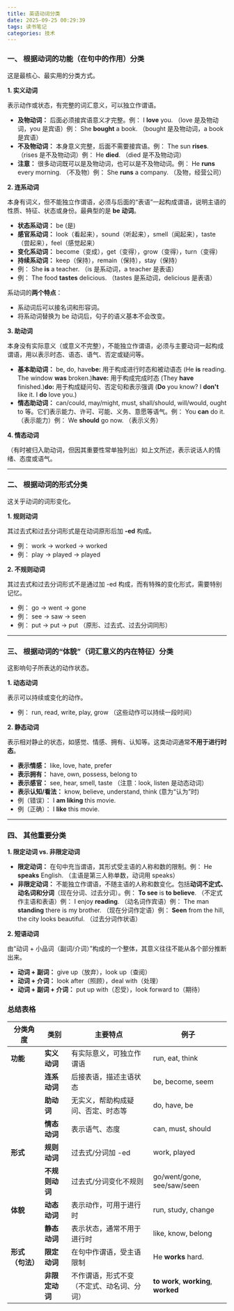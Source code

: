 ```yaml
---
title: 英语动词分类
date: 2025-09-25 00:29:39
tags: 读书笔记
categories: 技术
---
```


### 一、 根据动词的功能（在句中的作用）分类

这是最核心、最实用的分类方式。

**1. 实义动词**

表示动作或状态，有完整的词汇意义，可以独立作谓语。

- **及物动词：** 后面必须接宾语意义才完整。例： I **love** you. （love 是及物动词，you 是宾语）例： She **bought** a book. （bought 是及物动词，a book 是宾语）
- **不及物动词：** 本身意义完整，后面不需要接宾语。例： The sun **rises**. （rises 是不及物动词）例： He **died**. （died 是不及物动词）
- **注意：** 很多动词既可以是及物动词，也可以是不及物动词。例： He **runs** every morning. （不及物）例： She **runs** a company. （及物，经营公司）

<!--more-->

**2. 连系动词**

本身有词义，但不能独立作谓语，必须与后面的“表语”一起构成谓语，说明主语的性质、特征、状态或身份。最典型的是 **be 动词**。

- **状态系动词：** be (是)
- **感官系动词：** look（看起来），sound（听起来），smell（闻起来），taste（尝起来），feel（感觉起来）
- **变化系动词：** become（变成），get（变得），grow（变得），turn（变得）
- **持续系动词：** keep（保持），remain（保持），stay（保持）
- 例： She **is** a teacher. （is 是系动词，a teacher 是表语）
- 例： The food **tastes** delicious. （tastes 是系动词，delicious 是表语）

系动词的**两个特点**：

- 系动词后可以接名词和形容词。
- 将系动词替换为 be 动词后，句子的语义基本不会改变。

**3. 助动词**

本身没有实际意义（或意义不完整），不能独立作谓语，必须与主要动词一起构成谓语，用以表示时态、语态、语气、否定或疑问等。

- **基本助动词：** be, do, have**be:** 用于构成进行时态和被动语态 (He **is** reading. The window **was** broken.)**have:** 用于构成完成时态 (They **have** finished.)**do:** 用于构成疑问句、否定句和表示强调 (**Do** you know? I **don't** like it. I **do** love you.)
- **情态助动词：** can/could, may/might, must, shall/should, will/would, ought to 等。它们表示能力、许可、可能、义务、意愿等语气。例： You **can** do it. （表示能力）例： We **should** go now. （表示义务）

**4. 情态动词**

（有时被归入助动词，但因其重要性常单独列出）如上文所述，表示说话人的情绪、态度或语气。

------

### 二、 根据动词的形式分类

这关乎动词的词形变化。

**1. 规则动词**

其过去式和过去分词形式是在动词原形后加 **-ed** 构成。

- 例： work -> worked -> worked
- 例： play -> played -> played

**2. 不规则动词**

其过去式和过去分词形式不是通过加 -ed 构成，而有特殊的变化形式，需要特别记忆。

- 例： go -> went -> gone
- 例： see -> saw -> seen
- 例： put -> put -> put （原形、过去式、过去分词同形）

------

### 三、 根据动词的“体貌”（词汇意义的内在特征）分类

这影响句子所表达的动作状态。

**1. 动态动词**

表示可以持续或变化的动作。

- 例： run, read, write, play, grow （这些动作可以持续一段时间）

**2. 静态动词**

表示相对静止的状态，如感觉、情感、拥有、认知等。这类动词通常**不用于进行时态**。

- **表示情感：** like, love, hate, prefer
- **表示拥有：** have, own, possess, belong to
- **表示感官：** see, hear, smell, taste （注意：look, listen 是动态动词）
- **表示认知/看法：** know, believe, understand, think (意为“认为”时)
- 例（错误）： I **am liking** this movie.
- 例（正确）： I **like** this movie.

------

### 四、 其他重要分类

**1. 限定动词 vs. 非限定动词**

- **限定动词：** 在句中充当谓语，其形式受主语的人称和数的限制。例： He **speaks** English. （主语是第三人称单数，动词用 speaks）
- **非限定动词：** 不能独立作谓语，不随主语的人称和数变化。包括**动词不定式、动名词和分词**（现在分词、过去分词）。例： **To see** is **to believe**. （不定式作主语和表语）例： I enjoy **reading**. （动名词作宾语）例： The man **standing** there is my brother. （现在分词作定语）例： **Seen** from the hill, the city looks beautiful. （过去分词作状语）

**2. 短语动词**

由“动词 + 小品词（副词/介词）”构成的一个整体，其意义往往不能从各个部分推断出来。

- **动词 + 副词：** give up（放弃），look up（查阅）
- **动词 + 介词：** look after（照顾），deal with（处理）
- **动词 + 副词 + 介词：** put up with（忍受），look forward to（期待）

### 总结表格

| 分类角度         | 类别           | 主要特点                                   | 例子                                 |
| ---------------- | -------------- | ------------------------------------------ | ------------------------------------ |
| **功能**         | **实义动词**   | 有实际意义，可独立作谓语                   | run, eat, think                      |
|                  | **连系动词**   | 后接表语，描述主语状态                     | be, become, seem                     |
|                  | **助动词**     | 无实义，帮助构成疑问、否定、时态等         | do, have, be                         |
|                  | **情态动词**   | 表示语气、态度                             | can, must, should                    |
| **形式**         | **规则动词**   | 过去式/分词加 -ed                          | work, played                         |
|                  | **不规则动词** | 过去式/分词变化不规则                      | go/went/gone, see/saw/seen           |
| **体貌**         | **动态动词**   | 表示动作，可用于进行时                     | run, study, change                   |
|                  | **静态动词**   | 表示状态，通常不用于进行时                 | like, know, belong                   |
| **形式（句法）** | **限定动词**   | 在句中作谓语，受主语限制                   | He **works** hard.                   |
|                  | **非限定动词** | 不作谓语，形式不变（不定式、动名词、分词） | **to work**, **working**, **worked** |